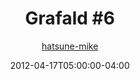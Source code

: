 ---
title: "Grafald #6"
type: "image"
date: 2012-04-17T05:00:00-04:00
draft: false
categories:
- comics
- collaborations
tags:
- grafald
image_path: "../img/2012/6.png"
alt_text: ""
is_subpage: true
author: "[hatsune-mike](https://cohost.org/hatsune-mike)"
---